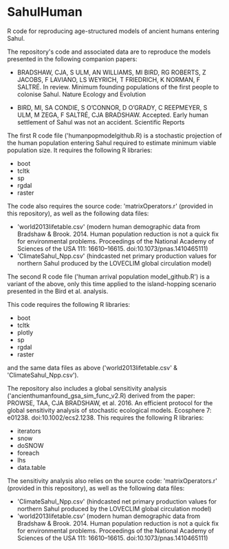 # SahulHuman
R code for reproducing age-structured models of ancient humans entering Sahul.

The repository's code and associated data are to reproduce the models presented in the following companion papers:

- BRADSHAW, CJA, S ULM, AN WILLIAMS, MI BIRD, RG ROBERTS, Z JACOBS, F LAVIANO, LS WEYRICH, T FRIEDRICH, K NORMAN, F SALTRÉ. In review. Minimum founding populations of the first people to colonise Sahul. Nature Ecology and Evolution

- BIRD, MI, SA CONDIE, S O’CONNOR, D O’GRADY, C REEPMEYER, S ULM, M ZEGA, F SALTRÉ, CJA BRADSHAW. Accepted. Early human settlement of Sahul was not an accident. Scientific Reports

The first R code file ('humanpopmodelgithub.R) is a stochastic projection of the human population entering Sahul required to estimate minimum viable population size. It requires the following R libraries:

- boot
- tcltk
- sp
- rgdal
- raster

The code also requires the source code: 'matrixOperators.r' (provided in this repository), as well as the following data files:

- 'world2013lifetable.csv' (modern human demographic data from Bradshaw & Brook. 2014. Human population reduction is not a quick fix for environmental problems. Proceedings of the National Academy of Sciences of the USA 111: 16610–16615. doi:10.1073/pnas.1410465111)
- 'ClimateSahul_Npp.csv' (hindcasted net primary production values for northern Sahul produced by the LOVECLIM global circulation model)


The second R code file ('human arrival population model_github.R') is a variant of the above, only this time applied to the island-hopping scenario presented in the Bird et al. analysis.

This code requires the following R libraries:

- boot
- tcltk
- plotly
- sp
- rgdal
- raster

and the same data files as above ('world2013lifetable.csv' & 'ClimateSahul_Npp.csv').


The repository also includes a global sensitivity analysis ('ancienthumanfound_gsa_sim_func_v2.R) derived from the paper: PROWSE, TAA, CJA BRADSHAW, et al. 2016. An efficient protocol for the global sensitivity analysis of stochastic ecological models. Ecosphere 7: e01238. doi:10.1002/ecs2.1238. This requires the following R libraries:

- iterators
- snow
- doSNOW
- foreach
- lhs
- data.table

The sensitivity analysis also relies on the source code: 'matrixOperators.r' (provided in this repository), as well as the following data files:

- 'ClimateSahul_Npp.csv' (hindcasted net primary production values for northern Sahul produced by the LOVECLIM global circulation model)
- 'world2013lifetable.csv' (modern human demographic data from Bradshaw & Brook. 2014. Human population reduction is not a quick fix for environmental problems. Proceedings of the National Academy of Sciences of the USA 111: 16610–16615. doi:10.1073/pnas.1410465111)

